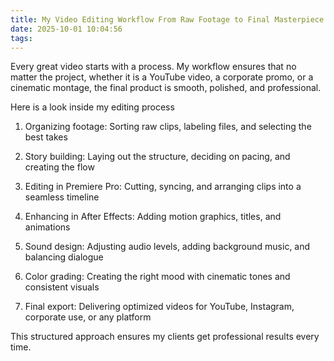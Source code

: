 ```yaml
---
title: My Video Editing Workflow From Raw Footage to Final Masterpiece
date: 2025-10-01 10:04:56
tags:
---
```

Every great video starts with a process. My workflow ensures that no matter the project, whether it is a YouTube video, a corporate promo, or a cinematic montage, the final product is smooth, polished, and professional.

Here is a look inside my editing process

1.  Organizing footage: Sorting raw clips, labeling files, and selecting the best takes
    
2.  Story building: Laying out the structure, deciding on pacing, and creating the flow
    
3.  Editing in Premiere Pro: Cutting, syncing, and arranging clips into a seamless timeline
    
4.  Enhancing in After Effects: Adding motion graphics, titles, and animations
    
5.  Sound design: Adjusting audio levels, adding background music, and balancing dialogue
    
6.  Color grading: Creating the right mood with cinematic tones and consistent visuals
    
7.  Final export: Delivering optimized videos for YouTube, Instagram, corporate use, or any platform
    

This structured approach ensures my clients get professional results every time.
